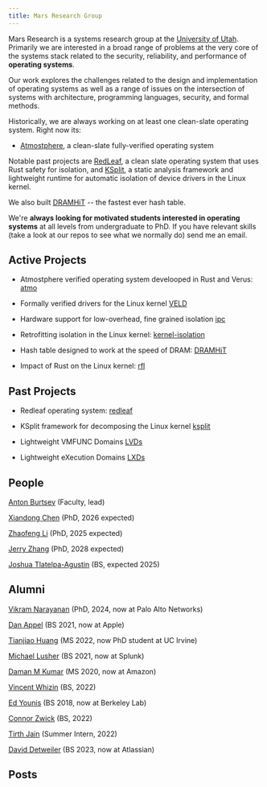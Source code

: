 ```yaml
---
title: Mars Research Group
---
```


Mars Research is a systems research group at the [University of
Utah](https://www.utah.edu). Primarily we are interested in a broad range of
problems at the very core of the systems stack related to the security,
reliability, and performance of **operating systems**. 


Our work explores the challenges related to the design and implementation of
operating systems as well as a range of issues on the intersection of systems
with architecture, programming languages, security, and formal methods.

Historically, we are always working on at least one clean-slate operating
system. Right now its:

- [Atmostphere](./atmo), a clean-slate fully-verified operating system

Notable past projects are [RedLeaf](./redleaf), a clean slate operating system
that uses Rust safety for isolation, and [KSplit](./ksplit), a static analysis
framework and lightweight runtime for automatic isolation of device drivers in
the Linux kernel. 

We also built [DRAMHiT](./dramhit) -- the fastest ever hash table.  

We're **always looking for motivated students interested in operating systems**
at all levels from undergraduate to PhD. If you have relevant skills (take a
look at our repos to see what we normally do) send me an email.

## Active Projects 

- Atmostphere verified operating system develooped in Rust and Verus:
  [atmo](./atmo)

- Formally verified drivers for the Linux kernel [VELD](./veld)

- Hardware support for low-overhead, fine grained isolation [ipc](./ipc)

- Retrofitting isolation in the Linux kernel:
  [kernel-isolation](./kernel-isolation)

- Hash table designed to work at the speed of DRAM: [DRAMHiT](./dramhit)

- Impact of Rust on the Linux kernel: [rfl](./rfl)

## Past Projects 

- Redleaf operating system: [redleaf](./redleaf)

- KSplit framework for decomposing the Linux kernel [ksplit](./ksplit)

- Lightweight VMFUNC Domains [LVDs](./lvds)

- Lightweight eXecution Domains [LXDs](./lxds)

## People

[Anton Burtsev](https://mars-research.github.io/aburtsev/) (Faculty, lead)

[Xiandong Chen](https://github.com/FeizaiYiHao) (PhD, 2026 expected)

[Zhaofeng Li](https://zhaofeng.li) (PhD, 2025 expected)

[Jerry Zhang](https://jerryidk.github.io/) (PhD, 2028 expected)

[Joshua Tlatelpa-Agustin](https://joshagustint.github.io/) (BS, expected 2025)

## Alumni


[Vikram Narayanan](https://arkivm.github.io) (PhD, 2024, now at Palo Alto Networks)

[Dan Appel](https://github.com/Danappelxx) (BS 2021, now at Apple)

[Tianjiao Huang](https://github.com/tjhu) (MS 2022, now PhD student at UC Irvine)

[Michael Lusher](https://github.com/1aguna) (BS 2021, now at Splunk)

[Daman M Kumar](https://github.com/damanmkumar) (MS 2020, now at Amazon)

[Vincent Whizin](https://github.com/vwheezy22) (BS, 2022)

[Ed Younis](https://github.com/edyounis) (BS 2018, now at Berkeley Lab)

[Connor Zwick](https://github.com/czoop) (BS, 2022)

[Tirth Jain](https://hedonhermdev.github.io/) (Summer Intern, 2022)

[David Detweiler](https://github.com/daviddetweiler) (BS 2023, now at Atlassian)

## Posts
